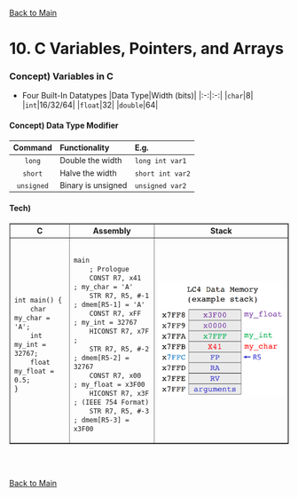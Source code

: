 [Back to Main](../main.md)

# 10. C Variables, Pointers, and Arrays
### Concept) Variables in C
- Four Built-In Datatypes
  |Data Type|Width (bits)|
  |:-:|:-:|
  |`char`|8|
  |`int`|16/32/64|
  |`float`|32|
  |`double`|64|

#### Concept) Data Type Modifier
|Command|Functionality|E.g.|
|:-:|:-|:-|
|`long`|Double the width|`long int var1`|
|`short`|Halve the width|`short int var2`|
|`unsigned`|Binary is unsigned|`unsigned var2`|

#### Tech) 
<table border="1">
    <tr>
        <th>C</th>
        <th>Assembly</th>
        <th>Stack</th>
    </tr>
    <tr>
        <td><pre><code>
int main() {
    char my_char = 'A';
    int my_int = 32767;
    float my_float = 0.5;
}
</code></pre></td>
        <td><pre><code>
main
    ; Prologue
    CONST R7, x41       ; my_char = 'A'
    STR R7, R5, #-1     ; dmem[R5-1] = 'A'
    CONST R7, xFF       ; my_int = 32767
    HICONST R7, x7F     ; 
    STR R7, R5, #-2     ; dmem[R5-2] = 32767
    CONST R7, x00       ; my_float = x3F00
    HICONST R7, x3F     ; (IEEE 754 Format)
    STR R7, R5, #-3     ; dmem[R5-3] = x3F00
</code></pre></td>
        <td><img src="../images/m10/001.png"></td>
    </tr>
</table>










<br><br>

[Back to Main](../main.md)